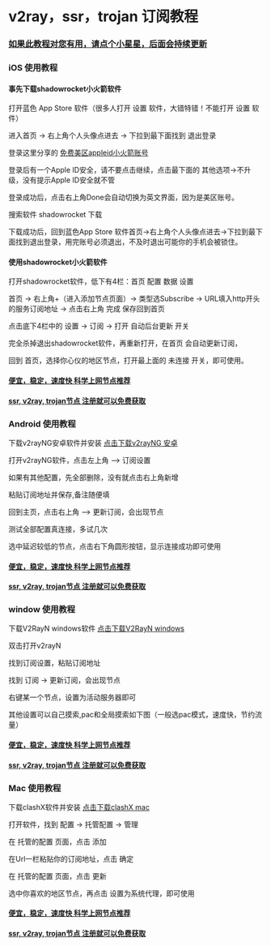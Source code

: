 # v2ray，ssr，trojan 订阅教程

### [如果此教程对您有用，请点个小星星，后面会持续更新](https://github.com/kxswgj/v2ray-ssr-trojan)

### iOS 使用教程

#### 事先下载shadowrocket小火箭软件

打开蓝色 App Store 软件（很多人打开 设置 软件，大错特错！不能打开 设置 软件）

进入首页 -> 右上角个人头像点进去 -> 下拉到最下面找到 退出登录

登录这里分享的 [免费美区appleid小火箭账号](https://github.com/kxswgj/appleid-free)

登录后有一个Apple ID安全，请不要点击继续，点击最下面的 其他选项->不升级，没有提示Apple ID安全就不管

登录成功后，点击右上角Done会自动切换为英文界面，因为是美区账号。

搜索软件 shadowrocket 下载

下载成功后，回到蓝色App Store 软件首页->右上角个人头像点进去->下拉到最下面找到退出登录，用完账号必须退出，不及时退出可能你的手机会被锁住。

#### 使用shadowrocket小火箭软件

打开shadowrocket软件，低下有4栏：首页 配置 数据 设置

首页 -> 右上角+（进入添加节点页面）-> 类型选Subscribe -> URL填入http开头的服务订阅地址 -> 点击右上角 完成 保存回到首页

点击底下4栏中的 设置 -> 订阅 -> 打开 自动后台更新 开关

完全杀掉退出shadowrocket软件，再重新打开，在首页 会自动更新订阅，

回到 首页，选择你心仪的地区节点，打开最上面的 未连接 开关，即可使用。


#### <a href="https://vip520.ml" target="_blank">便宜，稳定，速度快 科学上网节点推荐</a>

#### <a href="https://vip520.ml" target="_blank">ssr, v2ray, trojan节点 注册就可以免费获取</a>


### Android 使用教程

下载v2rayNG安卓软件并安装 [点击下载v2rayNG 安卓](https://github.com/2dust/v2rayNG/releases)

打开v2rayNG软件，点击左上角 --> 订阅设置

如果有其他配置，先全部删除，没有就点击右上角新增

粘贴订阅地址并保存,备注随便填

回到主页，点击右上角 --> 更新订阅，会出现节点

测试全部配置真连接，多试几次

选中延迟较低的节点，点击右下角圆形按钮，显示连接成功即可使用

#### <a href="https://vip520.ml" target="_blank">便宜，稳定，速度快 科学上网节点推荐</a>

#### <a href="https://vip520.ml" target="_blank">ssr, v2ray, trojan节点 注册就可以免费获取</a>

### window 使用教程

下载V2RayN windows软件 [点击下载V2RayN windows](https://github.com/2dust/v2rayN/releases)

双击打开v2rayN

找到订阅设置，粘贴订阅地址

找到 订阅 -> 更新订阅，会出现节点

右键某一个节点，设置为活动服务器即可

其他设置可以自己摸索,pac和全局摸索如下图（一般选pac模式，速度快，节约流量）

#### <a href="https://vip520.ml" target="_blank">便宜，稳定，速度快 科学上网节点推荐</a>

#### <a href="https://vip520.ml" target="_blank">ssr, v2ray, trojan节点 注册就可以免费获取</a>

### Mac 使用教程

下载clashX软件并安装 [点击下载clashX mac](https://github.com/yichengchen/clashX/releases)

打开软件，找到 配置 -> 托管配置 -> 管理

在 托管的配置 页面，点击 添加

在Url一栏粘贴你的订阅地址，点击 确定

在 托管的配置 页面，点击 更新

选中你喜欢的地区节点，再点击 设置为系统代理，即可使用

#### <a href="https://vip520.ml" target="_blank">便宜，稳定，速度快 科学上网节点推荐</a>

#### <a href="https://vip520.ml" target="_blank">ssr, v2ray, trojan节点 注册就可以免费获取</a>

